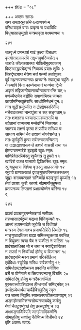 +++
title = "०८"

+++
अष्टमः खण्डः  
अथ सयज्ञस्रुवसमिधलक्षणवर्णन्म्  
परिधायाहतं वासः प्रावृत्य च यथाविधि  
विभृयात्प्राङ्मुखो यन्त्रमावृता वक्ष्यमाणया  १  

२४१  

चत्रवृध्ने प्रमन्थाग्रं गाढं कृत्वा विचक्षणः  
कृत्वोत्तराग्रामरणिं तद्वृध्नमुपरिन्यसेत्  २  
चत्राधेः कीलकाग्रस्था मोविलीमुदगग्रकाम्  
विष्टम्भाद्धारयेद्यन्त्रं निष्कम्पं प्रयतः शुचिः  ३  
त्रिरुद्वेष्ट्याथ नेत्रेण चत्रं पत्न्यो हतांशुकाः  
पूर्वं मथ्नन्त्यरण्यान्त्याः प्राच्यग्नेः स्याद्यथा च्युतिः  ४  
नैकयापि विना कार्य्यमाधानं भार्य्यया द्विजैः  
अकृतं तद्विजानीयात्सर्व्वान्वाचारभन्ति यत्  ५  
वर्णज्यैष्ठ्येन वह्वीभिः सवार्णाभिश्च जन्मतः  
कार्य्यमग्निच्युतेराभिः साध्वीभिर्मथनं पुनः  ६  
नात्र शूद्रीं प्रयुञ्जीत न द्रोहद्वेषकारिणीम्  
नचैवाव्रतस्थां नान्यपुंसा च सह सङ्गताम्  ७  
ततः शक्ततरा पश्चादासामन्यतरापि वा  
उपेतानां वान्यतमा मन्थेदग्निं निकामतः  ८  
जातस्य लक्षणं कृत्वा तं प्रणीय समिध्य च  
आधाय समिधं चैव ब्रह्माणं चोपवेशयेत्  ९  
ततः पूर्णाहुतिं हुत्वा सर्वमन्त्रसमन्विताम्  
गां दद्याद्यज्ञवास्त्वन्ते ब्रह्मणे वाससी तथा  १०  
होमपात्रमनादेशे द्रवद्रव्ये स्रुवः स्मृतः  
पाणिरेवेतरस्मिंस्तु स्रुचैवात्र तु हूयते  ११  
खादिरो वाऽथ पालाशो द्विवितस्तिः स्रुवः स्मृतः  
स्रुग्वाहुमात्रा विज्ञेया वृत्तस्तु प्रग्रहस्तयोः  १२  
स्रुवाग्रे घ्राणवत्खातं द्व्यङ्गुष्ठपरिमण्डलस्थलम्  
जुह्वाः शराववत्खातं सनिर्व्वाहं षडङ्गुलं कुर्य्यात्  १३  
तेषां प्राक्शः कुशैः कार्य्यः संप्रमार्गोजुहुषता  
प्रतापनञ्च लिप्तानां प्रक्षाल्योष्णेन वारिणा  १४  
र्  

२४२  

प्राञ्चं प्राञ्चमुदगग्नेरुदगग्रं समीपतः  
तत्तथासादयेद्द्रव्यं यद्यथा विनियुज्यते  १५  
आज्यं हव्यमनादेशे जुहोति च विधीयते  
मन्त्रस्य देवतायाश्च प्रजापतिरिति स्थितिः  १६  
नाङ्गुष्ठादधिका ग्राह्या समित्स्थूलतया क्वचित्  
न वियुक्ता त्वचा चैव न सकीटा न पाटिता  १७  
प्रादेशान्नाधिका नो न तथा न स्याद्विशाखिका  
न सपर्णा न निर्व्वीर्य्या होमेषु च विजानता  १८  
प्रादेशद्वयमिध्मस्य प्रमाणं परिकीर्तितम्  
एवंविधाः स्युरेवेह समिधः सर्वकर्म्मसु  १९  
समिधोऽष्टादशेध्मस्य प्रवदन्ति मनीषिणः  
दर्शे च पौर्णमासे च क्रियास्वन्यासु विंशतिः  २०  
समिदादिषु होमेषु मन्त्रदैवतवर्जिता  
पुरस्ताच्चोपरिष्टाच्च हीन्धनार्थं समिद्भवेत्  २१  
इध्मोऽप्येधार्थमाचार्यैर्हविराहुतिषु स्मृतः  
यत्र चास्य निवृत्तिः स्यात्तत्स्पष्टीकरवाण्यह्वम्  २२  
अङ्गहोमसमित्तन्त्रसोष्यन्त्याख्येषु कर्मसु  
येषां चैतदुपर्य्युक्तं तेषु तत्सदृशेषु च  २३  
अक्षभङ्गादिविपदि जलहोमादिकर्म्मणि  
सोमाहुतिषु सर्व्वासु नैतेष्विध्म विधीयते  २४  
इति अष्टमः खण्डः  
